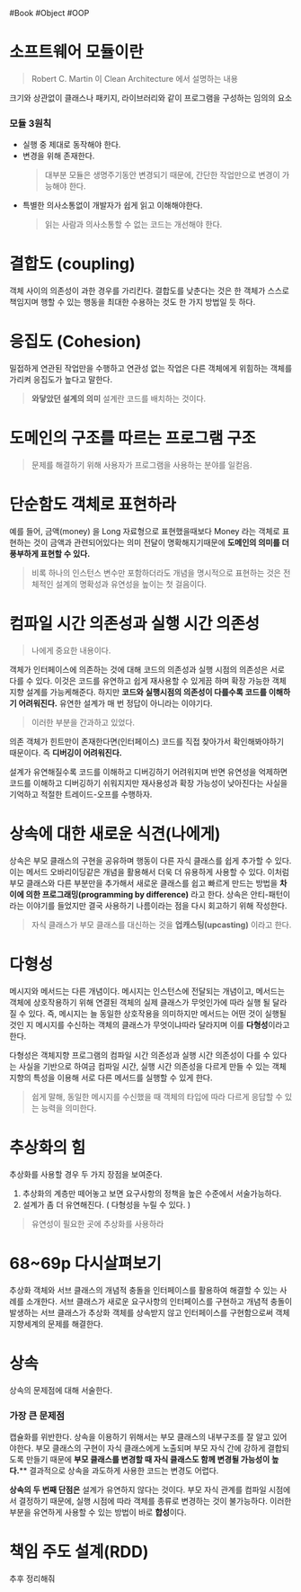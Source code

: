 #Book #Object #OOP
# 소프트웨어 모듈이란
> Robert C. Martin 이 Clean Architecture 에서 설명하는 내용

크기와 상관없이 클래스나 패키지, 라이브러리와 같이 프로그램을 구성하는 임의의 요소
### 모듈 3원칙
*  실행 중 제대로 동작해야 한다.
* 변경을 위해 존재한다.
	>  대부분 모듈은 생명주기동안 변경되기 때문에, 간단한 작업만으로 변경이 가능해야 한다.
* 특별한 의사소통없이 개발자가 쉽게 읽고 이해해야한다.
	> 읽는 사람과 의사소통할 수 없는 코드는 개선해야 한다.
	

# 결합도 (coupling)
객체 사이의 의존성이 과한 경우를 가리킨다.
결합도를 낮춘다는 것은 한 객체가 스스로 책임지며 행할 수 있는 행동을 최대한 수용하는 것도 한 가지 방법일 듯 하다.
# 응집도 (Cohesion)
밀접하게 연관된 작업만을 수행하고 연관성 없는 작업은 다른 객체에게 위힘하는 객체를 가리켜 응집도가 높다고 말한다.


> **와닿았던 설계의 의미**
> 설계란 코드를 배치하는 것이다.

# 도메인의 구조를 따르는 프로그램 구조
> 문제를 해결하기 위해 사용자가 프로그램을 사용하는 분야를 일컫음.

# 단순함도 객체로 표현하라
예를  들어, 금액(money) 을 Long 자료형으로 표현했을때보다 Money 라는 객체로 표현하는 것이
금액과 관련되어있다는 의미 전달이 명확해지기때문에 **도메인의 의미를 더 풍부하게 표현할 수 있다.**
> 비록 하나의 인스턴스 변수만 포함하더라도 개념을 명시적으로 표현하는 것은 전체적인 설계의 명확성과 유연성을 높이는 첫 걸음이다.


# 컴파일 시간 의존성과 실행 시간 의존성
> 나에게 중요한 내용이다.

객체가 인터페이스에 의존하는 것에 대해 코드의 의존성과 실행 시점의 의존성은 서로 다를 수 있다.
이것은 코드를 유연하고 쉽게 재사용할 수 있게끔 하며 확장 가능한 객체지향 설계를 가능케해준다.
하지만 **코드와 실행시점의 의존성이 다를수록 코드를 이해하기 어려워진다.**
유연한 설계가 매 번 정답이 아니라는 이야기다.
> 이러한 부분을 간과하고 있었다.

의존 객체가 힌트만이 존재한다면(인터페이스) 코드를 직접 찾아가서 확인해봐야하기 때문이다.
즉 **디버깅이 어려워진다.**

설계가 유연해질수록 코드를 이해하고 디버깅하기 어려워지며 반면 유연성을 억제하면 코드를 이해하고 디버깅하기 쉬워지지만 재사용성과 확장 가능성이 낮아진다는 사실을 기억하고 적절한 트레이드-오프를 수행하자.

# 상속에 대한 새로운 식견(나에게)
상속은 부모 클래스의 구현을 공유하며 행동이 다른 자식 클래스를 쉽게 추가할 수 있다.
이는 메서드 오바리이딩같은 개념을 활용해서 더욱 더 유용하게 사용할 수 있다.
이처럼 부모 클래스와 다른 부분만을 추가해서 새로운 클래스를 쉽고 빠르게 만드는 방법을
**차이에 의한 프로그래밍(programming by difference)** 라고 한다.
상속은 안티-패턴이라는 이야기를 들었지만 결국 사용하기 나름이라는 점을 다시 회고하기 위해 작성한다.
> 자식 클래스가 부모 클래스를 대신하는 것을 **업캐스팅(upcasting)** 이라고 한다.

# 다형성
메시지와 메서드는 다른 개념이다.
메시지는 인스턴스에 전달되는 개념이고,
메서드는 객체에 상호작용하기 위해 연결된 객체의 실제 클래스가 무엇인가에 따라 실행 될 달라질 수 있다.
즉, 메시지는 늘 동일한 상호작용을 의미하지만 메서드는 어떤 것이 실행될 것인 지 메시지를 수신하는 객체의 클래스가 무엇이냐따라 달라지며 이를 **다형성**이라고 한다.

다형성은 객체지향 프로그램의 컴파일 시간 의존성과 실행 시간 의존성이 다를 수 있다는 사실을 기반으로 하여금 컴파일 시간, 실행 시간 의존성을 다르게 만들 수 있는 객체지향의 특성을 이용해 서로 다른 메서드를 실행할 수 있게 한다.
> 쉽게 말해, 동일한 메시지를 수신했을 때 객체의 타입에 따라 다르게 응답할 수 있는 능력을 의미한다.

# 추상화의 힘
추상화를 사용할 경우 두 가지 장점을 보여준다.
1. 추상화의 계층만 떼어놓고 보면 요구사항의 정책을 높은 수준에서 서술가능하다.
2. 설계가 좀 더 유연해진다. ( 다형성을 누릴 수 있다. )
> 유연성이 필요한 곳에 추상화를 사용하라

# 68~69p 다시살펴보기
추상화 객체와 서브 클래스의 개념적 충돌을 인터페이스를 활용하여 해결할 수 있는 사례를 소개한다.
서브 클래스가 새로운 요구사항의 인터페이스를 구현하고 개념적 충돌이 발생하는 서브 클래스가 추상화 객체를 상속받지 않고 인터페이스를 구현함으로써 객체지향세계의 문제를 해결한다.

# 상속
상속의 문제점에 대해 서술한다.
### 가장 큰 문제점
캡슐화를 위반한다.
상속을 이용하기 위해서는 부모 클래스의 내부구조를 잘 알고 있어야한다.
부모 클래스의 구현이 자식 클래스에게 노출되며 부모 자식 간에 강하게 결합되도록 만들기 때문에 **부모 클래스를 변경할 때 자식 클래스도 함께 변경될 가능성이 높다.****
결과적으로 상속을 과도하게 사용한 코드는 변경도 어렵다.

**상속의 두 번째 단점은**
설계가 유연하지 않다는 것이다.
부모 자식 관계를 컴파일 시점에서 결정하기 때문에, 실행 시점에 따라 객체를 종류로 변경하는 것이 불가능하다.
이러한 부분을 유연하게 사용할 수 있는 방법이 바로 **합성**이다.

# 책임 주도 설계(RDD)
추후 정리해줘
